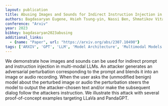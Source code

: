 ```yaml
---
layout: publication
title: Abusing Images and Sounds for Indirect Instruction Injection in Multi-Modal LLMs
authors: Bagdasaryan Eugene, Hsieh Tsung-yin, Nassi Ben, Shmatikov Vitaly
conference: "Arxiv"
year: 2023
bibkey: bagdasaryan2023abusing
additional_links:
  - {name: "Paper", url: "https://arxiv.org/abs/2307.10490"}
tags: ['ARXIV', 'GPT', 'LLM', 'Model Architecture', 'Multimodal Models', 'Prompting', 'Security']
---
```

We demonstrate how images and sounds can be used for indirect prompt and instruction injection in multi-modal LLMs. An attacker generates an adversarial perturbation corresponding to the prompt and blends it into an image or audio recording. When the user asks the (unmodified benign) model about the perturbed image or audio the perturbation steers the model to output the attacker-chosen text and/or make the subsequent dialog follow the attackers instruction. We illustrate this attack with several proof-of-concept examples targeting LLaVa and PandaGPT.
